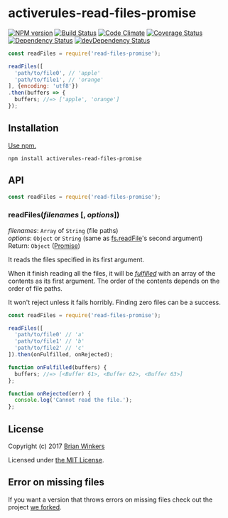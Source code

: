 # activerules-read-files-promise

[![NPM version](https://img.shields.io/npm/v/activerules-read-files-promise.svg)](https://www.npmjs.com/package/activerules-read-files-promise)
[![Build Status](https://travis-ci.org/bwinkers/activerules-read-files-promise.svg?branch=master)](https://travis-ci.org/bwinkers/activerules-read-files-promise)
[![Code Climate](https://codeclimate.com/github/bwinkers/activerules-read-files-promise/badges/gpa.svg)](https://codeclimate.com/github/bwinkers/activerules-read-files-promise)
[![Coverage Status](https://img.shields.io/coveralls/bwinkers/activerules-read-files-promise.svg)](https://coveralls.io/github/bwinkers/activerules-read-files-promise)
[![Dependency Status](https://img.shields.io/david/bwinkers/activerules-read-files-promise.svg?label=deps)](https://david-dm.org/bwinkers/activerules-read-files-promise)
[![devDependency Status](https://img.shields.io/david/dev/bwinkers/activerules-read-files-promise.svg?label=devDeps)](https://david-dm.org/bwinkers/activerules-read-files-promise#info=devDependencies)

```javascript
const readFiles = require('read-files-promise');

readFiles([
  'path/to/file0', // 'apple'
  'path/to/file1', // 'orange'
], {encoding: 'utf8'})
.then(buffers => {
  buffers; //=> ['apple', 'orange']
});
```

## Installation

[Use npm.](https://docs.npmjs.com/cli/install)

```
npm install activerules-read-files-promise
```

## API

```javascript
const readFiles = require('read-files-promise');
```

### readFiles(*filenames* [, *options*])

*filenames*: `Array` of `String` (file paths)  
*options*: `Object` or `String` (same as [fs.readFile](https://nodejs.org/api/fs.html#fs_fs_readfile_filename_options_callback)'s second argument)  
Return: `Object` ([Promise][promise])

It reads the files specified in its first argument.

When it finish reading all the files, it will be [*fulfilled*](https://promisesaplus.com/#point-26) with an array of the contents as its first argument. The order of the contents depends on the order of file paths.

It won't reject unless it fails horribly. Finding zero files can be a success.

```javascript
const readFiles = require('read-files-promise');

readFiles([
  'path/to/file0' // 'a'
  'path/to/file1' // 'b'
  'path/to/file2' // 'c'
]).then(onFulfilled, onRejected);

function onFulfilled(buffers) {
  buffers; //=> [<Buffer 61>, <Buffer 62>, <Buffer 63>]
};

function onRejected(err) {
  console.log('Cannot read the file.');
};
```

## License

Copyright (c) 2017 [Brian Winkers](https://github.com/bwinkers)

Licensed under [the MIT License](./LICENSE).

[promise]: https://promisesaplus.com/

## Error on missing files

If you want a version that throws errors on missing files check out the project [we forked](https://github.com/shinnn/read-files-promise). 
